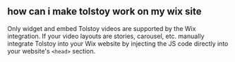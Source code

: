 ## how can i make tolstoy work on my wix site

Only widget and embed Tolstoy videos are supported by the Wix integration. If your video layouts are stories, carousel, etc. manually integrate Tolstoy into your Wix website by injecting the JS code directly into your website's `<head>` section. 
